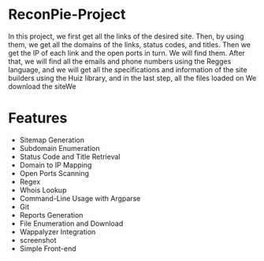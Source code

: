 # ReconPie-Project
In this project, we first get all the links of the desired site. Then, by using them, we get all the domains of the links, status codes, and titles. 
Then we get the IP of each link and the open ports in turn. We will find them. After that, 
we will find all the emails and phone numbers using the Regges language,
and we will get all the specifications and information of the site builders using the Huiz library, and in the last step,
all the files loaded on We download the siteWe 

# Features
- Sitemap Generation
- Subdomain Enumeration
- Status Code and Title Retrieval
- Domain to IP Mapping
- Open Ports Scanning
- Regex
- Whois Lookup
- Command-Line Usage with Argparse
- Git
- Reports Generation
- File Enumeration and Download
- Wappalyzer Integration
- screenshot
- Simple Front-end
